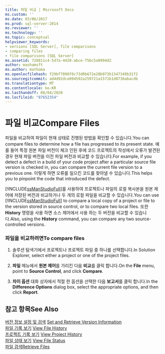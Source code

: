 ```yaml
---
title: 파일 비교 | Microsoft Docs
ms.custom: ''
ms.date: 03/06/2017
ms.prod: sql-server-2014
ms.reviewer: ''
ms.technology: ''
ms.topic: conceptual
helpviewer_keywords:
- versions [SQL Server], file comparisons
- comparing files
- file comparisons [SQL Server]
ms.assetid: 728811c4-5d7a-4420-abce-f56c5a0994d2
author: mashamsft
ms.author: mathoma
ms.openlocfilehash: f29bf7098f0c73d0b672e20b973b1347349b31f2
ms.sourcegitcommit: ad4d92dce894592a259721a1571b1d8736abacdb
ms.translationtype: MT
ms.contentlocale: ko-KR
ms.lasthandoff: 08/04/2020
ms.locfileid: "87652354"
---
```

# <a name="compare-files"></a><span data-ttu-id="67b66-102">파일 비교</span><span class="sxs-lookup"><span data-stu-id="67b66-102">Compare Files</span></span>
  <span data-ttu-id="67b66-103">파일을 비교하여 파일이 현재 상태로 진행된 방법을 확인할 수 있습니다.</span><span class="sxs-lookup"><span data-stu-id="67b66-103">You can compare files to determine how a file has progressed to its present state.</span></span> <span data-ttu-id="67b66-104">예를 들어 특정 원본 파일 버전이 체크 인된 후에 코드 프로젝트의 작성에서 오류가 발견된 경우 현재 파일 버전을 이전 파일 버전과 비교할 수 있습니다.</span><span class="sxs-lookup"><span data-stu-id="67b66-104">For example, if you detect a defect in a build of your code project after a particular source file version is checked in, you can compare the current file version to a previous one.</span></span> <span data-ttu-id="67b66-105">이렇게 하면 오류를 일으킨 코드를 찾아낼 수 있습니다.</span><span class="sxs-lookup"><span data-stu-id="67b66-105">This helps you to pinpoint the code that introduced the defect.</span></span>  
  
 <span data-ttu-id="67b66-106">[!INCLUDE[ssManStudioFull](../includes/ssmanstudiofull-md.md)]를 사용하여 프로젝트나 파일의 로컬 복사본을 원본 제어에 저장된 버전과 비교하거나 두 개의 로컬 파일을 비교할 수 있습니다.</span><span class="sxs-lookup"><span data-stu-id="67b66-106">You can use [!INCLUDE[ssManStudioFull](../includes/ssmanstudiofull-md.md)] to compare a local copy of a project or file to the version stored in source control, or to compare two local files.</span></span> <span data-ttu-id="67b66-107">또한 **History** 명령을 사용 하면 소스 제어에서 사용 하는 두 버전을 비교할 수 있습니다.</span><span class="sxs-lookup"><span data-stu-id="67b66-107">Also, using the **History** command, you can compare any two source-controlled versions.</span></span>  
  
### <a name="to-compare-files"></a><span data-ttu-id="67b66-108">파일을 비교하려면</span><span class="sxs-lookup"><span data-stu-id="67b66-108">To compare files</span></span>  
  
1.  <span data-ttu-id="67b66-109">솔루션 탐색기에서 프로젝트나 프로젝트 파일 중 하나를 선택합니다.</span><span class="sxs-lookup"><span data-stu-id="67b66-109">In Solution Explorer, select either a project or one of the project files.</span></span>  
  
2.  <span data-ttu-id="67b66-110">**파일** 메뉴에서 **원본 제어**를 가리킨 다음 **비교**를 클릭 합니다.</span><span class="sxs-lookup"><span data-stu-id="67b66-110">On the **File** menu, point to **Source Control**, and click **Compare**.</span></span>  
  
3.  <span data-ttu-id="67b66-111">**차이 옵션** 대화 상자에서 적절 한 옵션을 선택한 다음 **보고서**를 클릭 합니다.</span><span class="sxs-lookup"><span data-stu-id="67b66-111">In the **Difference Options** dialog box, select the appropriate options, and then click **Report**.</span></span>  
  
## <a name="see-also"></a><span data-ttu-id="67b66-112">참고 항목</span><span class="sxs-lookup"><span data-stu-id="67b66-112">See Also</span></span>  
 <span data-ttu-id="67b66-113">[버전 정보 설정 및 검색](../../2014/database-engine/set-and-retrieve-version-information.md) </span><span class="sxs-lookup"><span data-stu-id="67b66-113">[Set and Retrieve Version Information](../../2014/database-engine/set-and-retrieve-version-information.md) </span></span>  
 <span data-ttu-id="67b66-114">[파일 기록 보기](../../2014/database-engine/view-file-history.md) </span><span class="sxs-lookup"><span data-stu-id="67b66-114">[View File History](../../2014/database-engine/view-file-history.md) </span></span>  
 <span data-ttu-id="67b66-115">[프로젝트 기록 보기](../../2014/database-engine/view-project-history.md) </span><span class="sxs-lookup"><span data-stu-id="67b66-115">[View Project History](../../2014/database-engine/view-project-history.md) </span></span>  
 <span data-ttu-id="67b66-116">[파일 상태 보기](../../2014/database-engine/view-file-status.md) </span><span class="sxs-lookup"><span data-stu-id="67b66-116">[View File Status](../../2014/database-engine/view-file-status.md) </span></span>  
 [<span data-ttu-id="67b66-117">파일 검색</span><span class="sxs-lookup"><span data-stu-id="67b66-117">Retrieve Files</span></span>](../../2014/database-engine/retrieve-files.md)  
  
  
